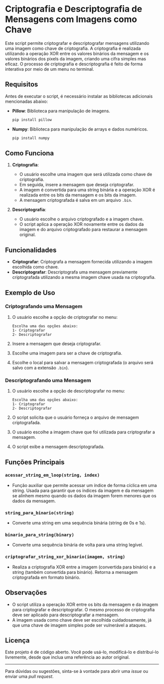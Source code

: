 # Criptografia e Descriptografia de Mensagens com Imagens como Chave

Este script permite criptografar e descriptografar mensagens utilizando uma imagem como chave de criptografia. A criptografia é realizada utilizando a operação XOR entre os valores binários da mensagem e os valores binários dos pixels da imagem, criando uma cifra simples mas eficaz. O processo de criptografia e descriptografia é feito de forma interativa por meio de um menu no terminal.

## Requisitos

Antes de executar o script, é necessário instalar as bibliotecas adicionais mencionadas abaixo:

- **Pillow**: Biblioteca para manipulação de imagens.
  
  ```bash
  pip install pillow
  ```

- **Numpy**: Biblioteca para manipulação de arrays e dados numéricos.
  
  ```bash
  pip install numpy
  ```

## Como Funciona

1. **Criptografia**:
   - O usuário escolhe uma imagem que será utilizada como chave de criptografia.
   - Em seguida, insere a mensagem que deseja criptografar.
   - A imagem é convertida para uma string binária e a operação XOR é realizada entre os bits da mensagem e os bits da imagem.
   - A mensagem criptografada é salva em um arquivo `.bin`.

2. **Descriptografia**:
   - O usuário escolhe o arquivo criptografado e a imagem chave.
   - O script aplica a operação XOR novamente entre os dados da imagem e do arquivo criptografado para restaurar a mensagem original.

## Funcionalidades

- **Criptografar**: Criptografa a mensagem fornecida utilizando a imagem escolhida como chave.
- **Descriptografar**: Descriptografa uma mensagem previamente criptografada utilizando a mesma imagem chave usada na criptografia.

## Exemplo de Uso

### Criptografando uma Mensagem

1. O usuário escolhe a opção de criptografar no menu:
    ```plaintext
    Escolha uma das opções abaixo:
    1- Criptografar
    2- Descriptografar
    ```

2. Insere a mensagem que deseja criptografar.
3. Escolhe uma imagem para ser a chave de criptografia.
4. Escolhe o local para salvar a mensagem criptografada (o arquivo será salvo com a extensão `.bin`).

### Descriptografando uma Mensagem

1. O usuário escolhe a opção de descriptografar no menu:
    ```plaintext
    Escolha uma das opções abaixo:
    1- Criptografar
    2- Descriptografar
    ```

2. O script solicita que o usuário forneça o arquivo de mensagem criptografada.
3. O usuário escolhe a imagem chave que foi utilizada para criptografar a mensagem.
4. O script exibe a mensagem descriptografada.

## Funções Principais

### `acessar_string_em_loop(string, index)`
- Função auxiliar que permite acessar um índice de forma cíclica em uma string. Usada para garantir que os índices da imagem e da mensagem se alinhem mesmo quando os dados da imagem forem menores que os dados da mensagem.

### `string_para_binario(string)`
- Converte uma string em uma sequência binária (string de 0s e 1s).

### `binario_para_string(binary)`
- Converte uma sequência binária de volta para uma string legível.

### `criptografar_string_xor_binario(imagem, string)`
- Realiza a criptografia XOR entre a imagem (convertida para binário) e a string (também convertida para binário). Retorna a mensagem criptografada em formato binário.

## Observações

- O script utiliza a operação XOR entre os bits da mensagem e da imagem para criptografar e descriptografar. O mesmo processo de criptografia deve ser aplicado para descriptografar a mensagem.
- A imagem usada como chave deve ser escolhida cuidadosamente, já que uma chave de imagem simples pode ser vulnerável a ataques.
  
## Licença

Este projeto é de código aberto. Você pode usá-lo, modificá-lo e distribuí-lo livremente, desde que inclua uma referência ao autor original.

---

Para dúvidas ou sugestões, sinta-se à vontade para abrir uma *issue* ou enviar uma *pull request*.

